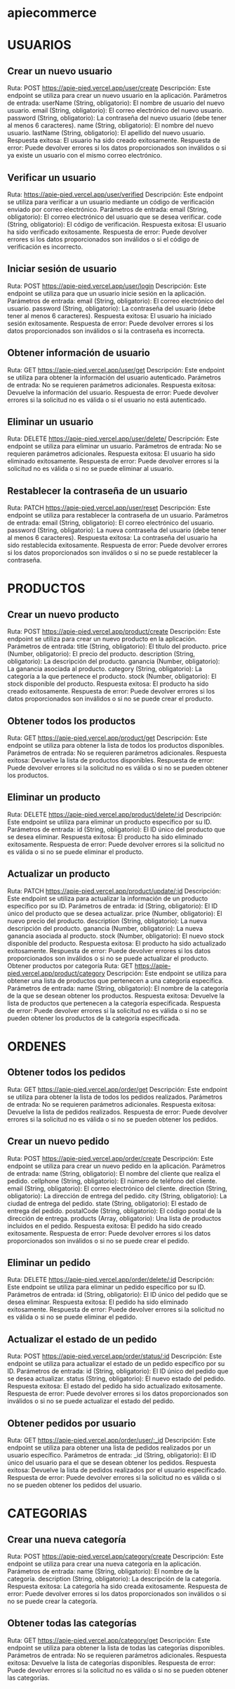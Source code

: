 # apiecommerce


# USUARIOS

## **Crear un nuevo usuario**

Ruta: POST https://apie-pied.vercel.app/user/create
Descripción: Este endpoint se utiliza para crear un nuevo usuario en la aplicación.
Parámetros de entrada:
userName (String, obligatorio): El nombre de usuario del nuevo usuario.
email (String, obligatorio): El correo electrónico del nuevo usuario.
password (String, obligatorio): La contraseña del nuevo usuario (debe tener al menos 6 caracteres).
name (String, obligatorio): El nombre del nuevo usuario.
lastName (String, obligatorio): El apellido del nuevo usuario.
Respuesta exitosa: El usuario ha sido creado exitosamente.
Respuesta de error: Puede devolver errores si los datos proporcionados son inválidos o si ya existe un usuario con el mismo correo electrónico.

## **Verificar un usuario**
Ruta: https://apie-pied.vercel.app/user/verified
Descripción: Este endpoint se utiliza para verificar a un usuario mediante un código de verificación enviado por correo electrónico.
Parámetros de entrada:
email (String, obligatorio): El correo electrónico del usuario que se desea verificar.
code (String, obligatorio): El código de verificación.
Respuesta exitosa: El usuario ha sido verificado exitosamente.
Respuesta de error: Puede devolver errores si los datos proporcionados son inválidos o si el código de verificación es incorrecto.

## **Iniciar sesión de usuario**
Ruta: POST https://apie-pied.vercel.app/user/login
Descripción: Este endpoint se utiliza para que un usuario inicie sesión en la aplicación.
Parámetros de entrada:
email (String, obligatorio): El correo electrónico del usuario.
password (String, obligatorio): La contraseña del usuario (debe tener al menos 6 caracteres).
Respuesta exitosa: El usuario ha iniciado sesión exitosamente.
Respuesta de error: Puede devolver errores si los datos proporcionados son inválidos o si la contraseña es incorrecta.

## **Obtener información de usuario**
Ruta: GET https://apie-pied.vercel.app/user/get
Descripción: Este endpoint se utiliza para obtener la información del usuario autenticado.
Parámetros de entrada: No se requieren parámetros adicionales.
Respuesta exitosa: Devuelve la información del usuario.
Respuesta de error: Puede devolver errores si la solicitud no es válida o si el usuario no está autenticado.

## **Eliminar un usuario**
Ruta: DELETE https://apie-pied.vercel.app/user/delete/
Descripción: Este endpoint se utiliza para eliminar un usuario.
Parámetros de entrada: No se requieren parámetros adicionales.
Respuesta exitosa: El usuario ha sido eliminado exitosamente.
Respuesta de error: Puede devolver errores si la solicitud no es válida o si no se puede eliminar al usuario.

## **Restablecer la contraseña de un usuario**
Ruta: PATCH https://apie-pied.vercel.app/user/reset
Descripción: Este endpoint se utiliza para restablecer la contraseña de un usuario.
Parámetros de entrada:
email (String, obligatorio): El correo electrónico del usuario.
password (String, obligatorio): La nueva contraseña del usuario (debe tener al menos 6 caracteres).
Respuesta exitosa: La contraseña del usuario ha sido restablecida exitosamente.
Respuesta de error: Puede devolver errores si los datos proporcionados son inválidos o si no se puede restablecer la contraseña.

# PRODUCTOS 

## **Crear un nuevo producto**
Ruta: POST https://apie-pied.vercel.app/product/create
Descripción: Este endpoint se utiliza para crear un nuevo producto en la aplicación.
Parámetros de entrada:
title (String, obligatorio): El título del producto.
price (Number, obligatorio): El precio del producto.
description (String, obligatorio): La descripción del producto.
ganancia (Number, obligatorio): La ganancia asociada al producto.
category (String, obligatorio): La categoría a la que pertenece el producto.
stock (Number, obligatorio): El stock disponible del producto.
Respuesta exitosa: El producto ha sido creado exitosamente.
Respuesta de error: Puede devolver errores si los datos proporcionados son inválidos o si no se puede crear el producto.

## **Obtener todos los productos**
Ruta: GET https://apie-pied.vercel.app/product/get
Descripción: Este endpoint se utiliza para obtener la lista de todos los productos disponibles.
Parámetros de entrada: No se requieren parámetros adicionales.
Respuesta exitosa: Devuelve la lista de productos disponibles.
Respuesta de error: Puede devolver errores si la solicitud no es válida o si no se pueden obtener los productos.

## **Eliminar un producto**
Ruta: DELETE https://apie-pied.vercel.app/product/delete/:id
Descripción: Este endpoint se utiliza para eliminar un producto específico por su ID.
Parámetros de entrada:
id (String, obligatorio): El ID único del producto que se desea eliminar.
Respuesta exitosa: El producto ha sido eliminado exitosamente.
Respuesta de error: Puede devolver errores si la solicitud no es válida o si no se puede eliminar el producto.

## **Actualizar un producto**
Ruta: PATCH https://apie-pied.vercel.app/product/update/:id
Descripción: Este endpoint se utiliza para actualizar la información de un producto específico por su ID.
Parámetros de entrada:
id (String, obligatorio): El ID único del producto que se desea actualizar.
price (Number, obligatorio): El nuevo precio del producto.
description (String, obligatorio): La nueva descripción del producto.
ganancia (Number, obligatorio): La nueva ganancia asociada al producto.
stock (Number, obligatorio): El nuevo stock disponible del producto.
Respuesta exitosa: El producto ha sido actualizado exitosamente.
Respuesta de error: Puede devolver errores si los datos proporcionados son inválidos o si no se puede actualizar el producto.
Obtener productos por categoría
Ruta: GET https://apie-pied.vercel.app/product/category
Descripción: Este endpoint se utiliza para obtener una lista de productos que pertenecen a una categoría específica.
Parámetros de entrada:
name (String, obligatorio): El nombre de la categoría de la que se desean obtener los productos.
Respuesta exitosa: Devuelve la lista de productos que pertenecen a la categoría especificada.
Respuesta de error: Puede devolver errores si la solicitud no es válida o si no se pueden obtener los productos de la categoría especificada.

# ORDENES 

## **Obtener todos los pedidos**
Ruta: GET https://apie-pied.vercel.app/order/get
Descripción: Este endpoint se utiliza para obtener la lista de todos los pedidos realizados.
Parámetros de entrada: No se requieren parámetros adicionales.
Respuesta exitosa: Devuelve la lista de pedidos realizados.
Respuesta de error: Puede devolver errores si la solicitud no es válida o si no se pueden obtener los pedidos.

## **Crear un nuevo pedido**
Ruta: POST https://apie-pied.vercel.app/order/create
Descripción: Este endpoint se utiliza para crear un nuevo pedido en la aplicación.
Parámetros de entrada:
name (String, obligatorio): El nombre del cliente que realiza el pedido.
cellphone (String, obligatorio): El número de teléfono del cliente.
email (String, obligatorio): El correo electrónico del cliente.
direction (String, obligatorio): La dirección de entrega del pedido.
city (String, obligatorio): La ciudad de entrega del pedido.
state (String, obligatorio): El estado de entrega del pedido.
postalCode (String, obligatorio): El código postal de la dirección de entrega.
products (Array, obligatorio): Una lista de productos incluidos en el pedido.
Respuesta exitosa: El pedido ha sido creado exitosamente.
Respuesta de error: Puede devolver errores si los datos proporcionados son inválidos o si no se puede crear el pedido.

## **Eliminar un pedido**
Ruta: DELETE https://apie-pied.vercel.app/order/delete/:id
Descripción: Este endpoint se utiliza para eliminar un pedido específico por su ID.
Parámetros de entrada:
id (String, obligatorio): El ID único del pedido que se desea eliminar.
Respuesta exitosa: El pedido ha sido eliminado exitosamente.
Respuesta de error: Puede devolver errores si la solicitud no es válida o si no se puede eliminar el pedido.

## **Actualizar el estado de un pedido**
Ruta: POST https://apie-pied.vercel.app/order/status/:id
Descripción: Este endpoint se utiliza para actualizar el estado de un pedido específico por su ID.
Parámetros de entrada:
id (String, obligatorio): El ID único del pedido que se desea actualizar.
status (String, obligatorio): El nuevo estado del pedido.
Respuesta exitosa: El estado del pedido ha sido actualizado exitosamente.
Respuesta de error: Puede devolver errores si los datos proporcionados son inválidos o si no se puede actualizar el estado del pedido.

## **Obtener pedidos por usuario**
Ruta: GET https://apie-pied.vercel.app/order/user/:_id
Descripción: Este endpoint se utiliza para obtener una lista de pedidos realizados por un usuario específico.
Parámetros de entrada:
_id (String, obligatorio): El ID único del usuario para el que se desean obtener los pedidos.
Respuesta exitosa: Devuelve la lista de pedidos realizados por el usuario especificado.
Respuesta de error: Puede devolver errores si la solicitud no es válida o si no se pueden obtener los pedidos del usuario.

# CATEGORIAS

## **Crear una nueva categoría**
Ruta: POST https://apie-pied.vercel.app/category/create
Descripción: Este endpoint se utiliza para crear una nueva categoría en la aplicación.
Parámetros de entrada:
name (String, obligatorio): El nombre de la categoría.
description (String, obligatorio): La descripción de la categoría.
Respuesta exitosa: La categoría ha sido creada exitosamente.
Respuesta de error: Puede devolver errores si los datos proporcionados son inválidos o si no se puede crear la categoría.

## **Obtener todas las categorías**
Ruta: GET https://apie-pied.vercel.app/category/get
Descripción: Este endpoint se utiliza para obtener la lista de todas las categorías disponibles.
Parámetros de entrada: No se requieren parámetros adicionales.
Respuesta exitosa: Devuelve la lista de categorías disponibles.
Respuesta de error: Puede devolver errores si la solicitud no es válida o si no se pueden obtener las categorías.
